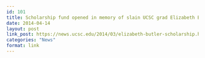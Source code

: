 ```yaml
---
id: 101
title: Scholarship fund opened in memory of slain UCSC grad Elizabeth Butler
date: 2014-04-14
layout: post
link_post: https://news.ucsc.edu/2014/03/elizabeth-butler-scholarship.html
categories: "News"
format: link
---
```

